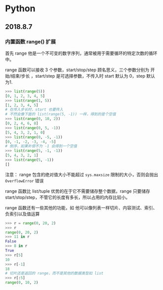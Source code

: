 # Python

## 2018.8.7

### 内置函数 range() 扩展

首先 range 他是一个不可变的数字序列，通常被用于需要循环的特定次数的循环中。

range 函数可以接收 3 个参数，start/stop/step 顾名思义，三个参数分别为 开始/结束/步长 ，start/step 是可选择参数，不传入时 start 默认为 0，step 默认 为1.  

```python 
>>> list(range(5))
[0, 1, 2, 3, 4, 5]
>>> list(range(1, 5))
[1, 2, 3, 4, 5]
# 在传入步长时，start 也要传入
# 不然会像下面的 list(range(5, -1)) 一样，得到的是个空值
>>> list(range(0, 10, 2))
[0, 2, 4, 6, 8]
>>> list(range(0, 5, -1))
[5, 4, 3, 2, 1, 0]
>>> list(range(0, -5, -1))
[0, -1, -2, -3, -4, -5]
# 倒序，如果补偿不为 -1 会得到一个空值
>>> list(range(5, -1, -1))
[5, 4, 3, 2, 1]
>>> list(range(5, -1))
[]
```

注意： range 包含的绝对值大小不能超过 `sys.maxsize` 限制的大小，否则会抛出 `OverflowError` 错误

range 函数比 list/tuple 优势的在于它不需要储存整个数据，range 只要储存 start/stop/step，不管它的长度有多长，所以占用的内存比较小。

range 函数还有一些其他的功能，如 他可以像列表一样切片、内容测试、索引、负索引以及值运算

```python
>>> r = range(0, 20, 2)
>>> r
range(0, 20, 2)
>>> 11 in r
False
>>> 8 in r
True
>>> r[5]
10
>>> r[-1]
18
# 切片还是返回的 range，而不是其他的数据类型如 list
>>> r[:5]
range(0, 10, 2)
```

